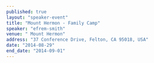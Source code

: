 ```yaml
---
published: true
layout: "speaker-event"
title: "Mount Hermon - Family Camp"
speaker: "efrem-smith"
venue: " Mount Hermon"
address: "37 Conference Drive, Felton, CA 95018, USA"
date: "2014-08-29"
end_date: "2014-09-01"
---
```


